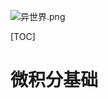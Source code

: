 ![异世界.png](https://upload-images.jianshu.io/upload_images/15675864-e39212ac990782cf.png)

[TOC]

# 微积分基础

 




